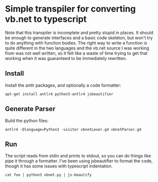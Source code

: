 # Simple transpiler for converting vb.net to typescript

Note that this transpiler is incomplete and pretty stupid in places. It should
be enough to generate interfaces and a basic code skeleton, but won't try to
do anything with function bodies. The right way to write a function is quite
different in the two languages and the vb.net source I was working from was
not well written, so it felt like a waste of time trying to get that working
when it was guaranteed to be immediately rewritten.


## Install

Install the antlr packages, and optionally a code formatter:

```
apt-get install antlr4 python3-antlr4 jsbeautifier
```


## Generate Parser

Build the python files:

```
antlr4 -Dlanguage=Python3 -visitor vbnetLexer.g4 vbnetParser.g4
```


## Run

The script reads from stdin and prints to stdout, so you can do things like
pipe it through a formatter. I've been using jsbeautifier to format the code,
though it has some issues with typescript indentation.

```
cat foo | python3 vbnet.py | js-beautify
```
